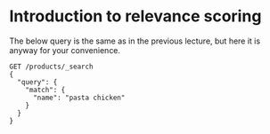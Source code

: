 # Introduction to relevance scoring

The below query is the same as in the previous lecture, but here it is anyway for your  convenience.

```
GET /products/_search
{
  "query": {
    "match": {
      "name": "pasta chicken"
    }
  }
}
```